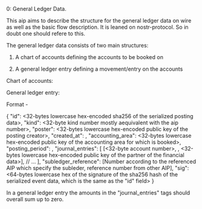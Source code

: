 0:
General Ledger Data.

This aip aims to describe the structure for the general ledger data on wire as well as the basic flow description.
It is leaned on nostr-protocol. So in doubt one should refere to this.


The general ledger data consists of two main structures:

 1. A chart of accounts defining the accounts to be booked on

 2. A general ledger entry defining a movement/entry on the accounts


Chart of accounts:




General ledger entry:

Format -

{
  "id": <32-bytes lowercase hex-encoded sha256 of the serialized posting data>,
  "kind": <32-byte kind number mostly aequivalent with the aip number>,
  "poster": <32-bytes lowercase hex-encoded public key of the posting creator>,
  "created_at": <unix timestamp in seconds>,
  "accounting_area": <32-bytes lowercase hex-encoded public key of the accounting area for which is booked>,
  "posting_period": <unix timestamp in seconds>,
  "journal_entries": \[
    \[<32-byte account number>, <financial data amount in smallest unit of the general ledger currency>\, <32-bytes lowercase hex-encoded public key of the partner of the financial data>], 
    // ...
  \],
  "subledger_reference": \[Number according to the referenced AIP which specify the subleder, reference number from other AIP\],
  "sig": <64-bytes lowercase hex of the signature of the sha256 hash of the serialized event data, which is the same as the "id" field>
}

In a general ledger entry the amounts in the "journal_entries" tags should overall sum up to zero.
